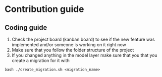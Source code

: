 # Contribution guide

## Coding guide
1) Check the project board (kanban board) to see if the new feature was implemented and/or someone is working on it right now
2) Make sure that you follow the folder structure of the project
3) If you changed anything in the model layer make sure that you that you create a migration for it with
```
bash ./create_migration.sh <migration_name>
```

